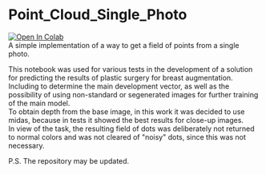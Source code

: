# Point_Cloud_Single_Photo

<a href="https://colab.research.google.com/github/Gainward777/Point_Cloud_Single_Photo/blob/main/PointCloud.ipynb" target="_parent"><img src="https://colab.research.google.com/assets/colab-badge.svg" alt="Open In Colab"/></a></br>
A simple implementation of a way to get a field of points from a single photo.

This notebook was used for various tests in the development of a solution for predicting the results of plastic surgery for breast augmentation. Including to determine the main development vector, as well as the possibility of using non-standard or segenerated images for further training of the main model.</br>
To obtain depth from the base image, in this work it was decided to use midas, because in tests it showed the best results for close-up images.</br>
In view of the task, the resulting field of dots was deliberately not returned to normal colors and was not cleared of "noisy" dots, since this was not necessary.

P.S. The repository may be updated.
